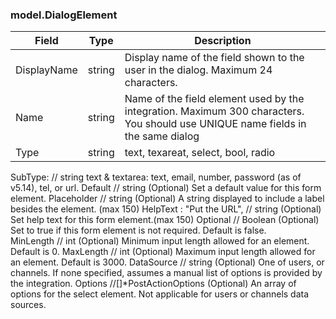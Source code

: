 ### model.DialogElement

|Field|Type|Description|
|-|-|-|
|DisplayName|string|Display name of the field shown to the user in the dialog. Maximum 24 characters.|
|Name|string|Name of the field element used by the integration. Maximum 300 characters. You should use UNIQUE name fields in the same dialog|
|Type|string|text, texareat, select, bool, radio|

SubType:     				// string				text & textarea:	text, email, number, password (as of v5.14), tel, or url.
Default     				// string				(Optional) Set a default value for this form element. 
Placeholder        // string				(Optional) A string displayed to include a label besides the element. (max 150)
HelpText : "Put the URL",	// string 				(Optional) Set help text for this form element.(max 150)
Optional    				// Boolean				(Optional) Set to true if this form element is not required. Default is false.		
MinLength   				// int      			(Optional) Minimum input length allowed for an element. Default is 0.
MaxLength					// int					(Optional) Maximum input length allowed for an element. Default is 3000.
DataSource  				// string 				(Optional) One of users, or channels. If none specified, assumes a manual list of options is provided by the integration.
Options     				//[]*PostActionOptions	(Optional) An array of options for the select element. Not applicable for users or channels data sources.
